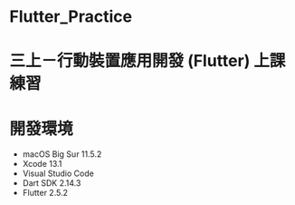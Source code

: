 # Flutter_Practice

# 三上－行動裝置應用開發 (Flutter) 上課練習

# 開發環境
* macOS Big Sur 11.5.2
* Xcode 13.1
* Visual Studio Code
* Dart SDK 2.14.3
* Flutter 2.5.2
